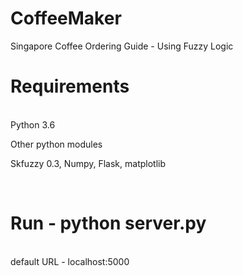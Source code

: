 # CoffeeMaker
Singapore Coffee Ordering Guide - Using Fuzzy Logic <br>

<h1>Requirements </h1><br>
Python 3.6 <br>

Other python modules <br>

Skfuzzy 0.3,
Numpy,
Flask,
matplotlib

<br>
<h1>Run - python server.py</h1><br>
default URL - localhost:5000<br>
